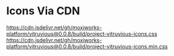 # Icons Via CDN
https://cdn.jsdelivr.net/gh/moxiworks-platform/vitruvious@0.0.8/build/project-vitruvious-icons.css
https://cdn.jsdelivr.net/gh/moxiworks-platform/vitruvious@0.0.8/build/project-vitruvious-icons.min.css